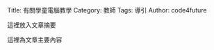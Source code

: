 Title: 有關學童電腦教學
Category: 教師
Tags: 導引
Author: code4future

這裡放入文章摘要

<!-- PELICAN_END_SUMMARY -->

這裡為文章主要內容